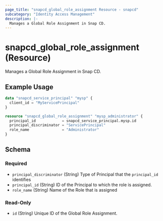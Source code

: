 ```yaml
---
page_title: "snapcd_global_role_assignment Resource - snapcd"
subcategory: "Identity Access Management"
description: |-
  Manages a Global Role Assignment in Snap CD.
---
```


# snapcd_global_role_assignment (Resource)

Manages a Global Role Assignment in Snap CD.


## Example Usage

```terraform
data "snapcd_service_principal" "mysp" {
  client_id = "MyServicePrincipal"
}

resource "snapcd_global_role_assignment" "mysp_administrator" {
  principal_id            = snapcd_service_principal.mysp.id
  principal_discriminator = "ServicePrincipal"
  role_name               = "Administrator"
}
```

<!-- schema generated by tfplugindocs -->
## Schema

### Required

- `principal_discriminator` (String) Type of Principal that the `principal_id` identifies
- `principal_id` (String) ID of the Principal to which the role is assigned.
- `role_name` (String) Name of the Role that is assigned

### Read-Only

- `id` (String) Unique ID of the Global Role Assignment.
